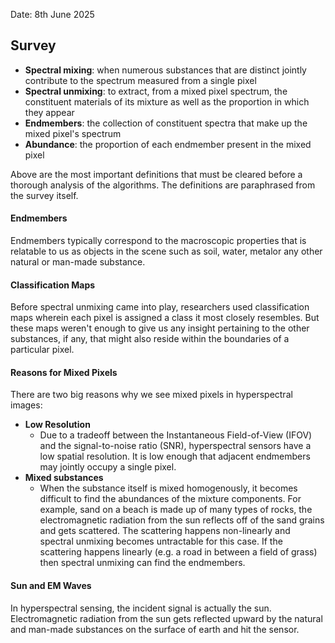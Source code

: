Date: 8th June 2025

## Survey

- **Spectral mixing**: when numerous substances that are distinct jointly contribute to the spectrum measured from a single pixel
- **Spectral unmixing**: to extract, from a mixed pixel spectrum, the constituent materials of its mixture as well as the proportion in which they appear
- **Endmembers**: the collection of constituent spectra that make up the mixed pixel's spectrum
- **Abundance**: the proportion of each endmember present in the mixed pixel

Above are the most important definitions that must be cleared before a thorough analysis of the algorithms. The definitions are paraphrased from the survey itself.

#### Endmembers
Endmembers typically correspond to the macroscopic properties that is relatable to us as objects in the scene such as soil, water, metalor any other natural or man-made substance.

#### Classification Maps
Before spectral unmixing came into play, researchers used classification maps wherein each pixel is assigned a class it most closely resembles. But these maps weren't enough to give us any insight pertaining to the other substances, if any, that might also reside within the boundaries of a particular pixel. 

#### Reasons for Mixed Pixels
There are two big reasons why we see mixed pixels in hyperspectral images:
- **Low Resolution**
  - Due to a tradeoff between the Instantaneous Field-of-View (IFOV) and the signal-to-noise ratio (SNR), hyperspectral sensors have a low spatial resolution. It is low enough that adjacent endmembers may jointly occupy a single pixel.
- **Mixed substances**
  - When the substance itself is mixed homogenously, it becomes difficult to find the abundances of the mixture components. For example, sand on a beach is made up of many types of rocks, the electromagnetic radiation from the sun reflects off of the sand grains and gets scattered. The scattering happens non-linearly and spectral unmixing becomes untractable for this case. If the scattering happens linearly (e.g. a road in between a field of grass) then spectral unmixing can find the endmembers.
 
#### Sun and EM Waves
In hyperspectral sensing, the incident signal is actually the sun. Electromagnetic radiation from the sun gets reflected upward by the natural and man-made substances on the surface of earth and hit the sensor.
